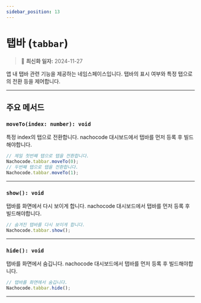 ```yaml
---
sidebar_position: 13
---
```


# 탭바 (`tabbar`)

> 🔔 **최신화 일자:** 2024-11-27

앱 내 탭바 관련 기능을 제공하는 네임스페이스입니다.
탭바의 표시 여부와 특정 탭으로의 전환 등을 제어합니다.

---

## 주요 메서드

### `moveTo(index: number): void`

특정 index의 탭으로 전환합니다. nachocode 대시보드에서 탭바를 먼저 등록 후 빌드해야합니다.

```javascript
// 제일 첫번째 탭으로 탭을 전환합니다.
Nachocode.tabbar.moveTo(0);
// 두번째 탭으로 탭을 전환합니다.
Nachocode.tabbar.moveTo(1);
```

---

### `show(): void`

탭바를 화면에서 다시 보이게 합니다. nachocode 대시보드에서 탭바를 먼저 등록 후 빌드해야합니다.

```javascript
// 숨겨진 탭바를 다시 보이게 합니다.
Nachocode.tabbar.show();
```

---

### `hide(): void`

탭바를 화면에서 숨깁니다. nachocode 대시보드에서 탭바를 먼저 등록 후 빌드해야합니다.

```javascript
// 탭바를 화면에서 숨깁니다.
Nachocode.tabbar.hide();
```

---
